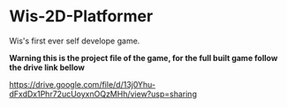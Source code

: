 # Wis-2D-Platformer
Wis's first ever self develope game.


**Warning this is the project file of the game, for the full built game follow the drive link bellow**

https://drive.google.com/file/d/13j0Yhu-dFxdDx1Phr72ucUoyxnOQzMHh/view?usp=sharing

